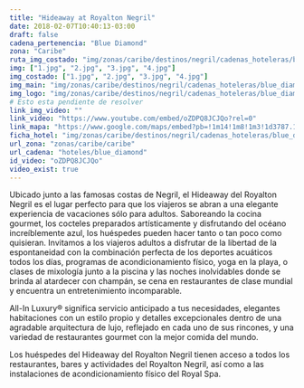 ```yaml
---
title: "Hideaway at Royalton Negril"
date: 2018-02-07T10:40:13-03:00
draft: false
cadena_pertenencia: "Blue Diamond"
zona: "Caribe"
ruta_img_costado: "img/zonas/caribe/destinos/negril/cadenas_hoteleras/blue_diamond/hideaway/hideaway_at_royalton_negril/imagenes_hotel/"
img: ["1.jpg", "2.jpg", "3.jpg", "4.jpg"]
img_costado: ["1.jpg", "2.jpg", "3.jpg", "4.jpg"]
img_main: "img/zonas/caribe/destinos/negril/cadenas_hoteleras/blue_diamond/hideaway/hideaway_at_royalton_negril/ficha_hotel.jpg"
img_logo: "img/zonas/caribe/destinos/negril/cadenas_hoteleras/blue_diamond/hideaway/hideaway_at_royalton_negril/logo_hotel/logo_hotel.jpg"
# Esto esta pendiente de resolver
link_img_video: ""
link_video: "https://www.youtube.com/embed/oZDPQ8JCJQo?rel=0"
link_mapa: "https://www.google.com/maps/embed?pb=!1m14!1m8!1m3!1d3787.1305331981243!2d-78.343504!3d18.3413284!3m2!1i1024!2i768!4f13.1!3m3!1m2!1s0x8ed90c88222ddecd%3A0x24e67977f3686219!2sHideaway+at+Royalton+Negril!5e0!3m2!1ses!2scl!4v1518021966516"
ficha_hotel: "img/zonas/caribe/destinos/negril/cadenas_hoteleras/blue_diamond/hideaway/hideaway_at_royalton_negril/ficha_hotel.pdf"
url_zona: "zonas/caribe/caribe"
url_cadena: "hoteles/blue_diamond"
id_video: "oZDPQ8JCJQo"
video_exist: true
---
```

Ubicado junto a las famosas costas de Negril, el Hideaway del Royalton Negril es el lugar perfecto para que los viajeros se abran a una elegante experiencia de vacaciones sólo para adultos. Saboreando la cocina gourmet, los cocteles preparados artísticamente y disfrutando del océano increíblemente azul, los huéspedes pueden hacer tanto o tan poco como quisieran. Invitamos a los viajeros adultos a disfrutar de la libertad de la espontaneidad con la combinación perfecta de los deportes acuáticos todos los días, programas de acondicionamiento físico, yoga en la playa, o clases de mixología junto a la piscina y las noches inolvidables donde se brinda al atardecer con champán, se cena en restaurantes de clase mundial y encuentra un entretenimiento incomparable.

All-In Luxury® significa servicio anticipado a tus necesidades, elegantes habitaciones con un estilo propio y detalles excepcionales dentro de una agradable arquitectura de lujo, reflejado en cada uno de sus rincones, y una variedad de restaurantes gourmet  con la mejor comida del mundo.

Los huéspedes del Hideaway del Royalton Negril tienen acceso a todos los restaurantes, bares y actividades del Royalton Negril, así como a las instalaciones de acondicionamiento físico del Royal Spa.
